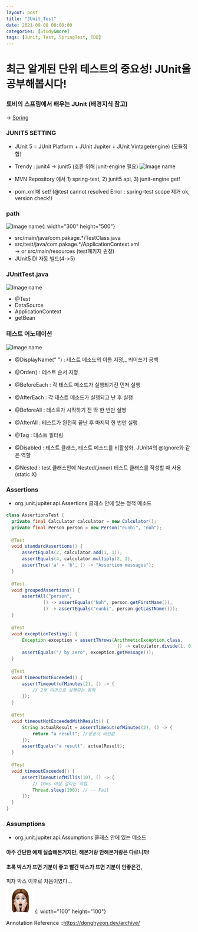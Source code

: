 ```yaml
---
layout: post
title: "JUnit_Test"
date: 2021-09-08 00:00:00
categories: [Study&more]
tags: [JUnit, Test, SpringTest, TDD]
---
```


# 최근 알게된 단위 테스트의 중요성! JUnit을 공부해봅시다!

### 토비의 스프링에서 배우는 JUnit (배경지식 참고)   
→  [Spring](https://eunbinoh.github.io/spring%20&%20java/2021/09/07/Spring-study2.html)   
   
### JUNIT5 SETTING
  - JUnit 5 = JUnit Platform + JUnit Jupiter + JUnit Vintage(engine) (모듈집합)
  - Trendy : junit4 -> junit5 (호환 위해 junit-engine 필요)
  ![Image name](https://eunbinoh.github.io//images/junit3.png)        

  - MVN Repository 에서 1) spring-test, 2) junit5 api, 3) junit-engine get!
  - pom.xml에 set! (@test cannot resolved Error : spring-test scope 제거 ok, version check!)

### path
  ![Image name](https://eunbinoh.github.io//images/junit4.png){: width="300" height="500"}    
  - src/main/java/com.pakage.*/TestClass.java
  - src/test/java/com.pakage.*/ApplicationContext.xml   
     -> or src/main/resources (test패키지 권장)     
  - JUnit5 DI 자동 빌드(4->5)
   

### JUnitTest.java
  ![Image name](https://eunbinoh.github.io//images/junit1.png)     
  - @Test
  - DataSource
  - ApplicationContext
  - getBean
     

### 테스트 어노테이션
  ![Image name](https://eunbinoh.github.io//images/junit2.png)     
  - @DisplayName(" ") : 테스트 메소드의 이름 지정,_ 띄어쓰기 공백

  - @Order() : 테스트 순서 지정

  - @BeforeEach : 각 테스트 메소드가 실행되기전 먼저 실행

  - @AfterEach : 각 테스트 메소드가 실행되고 난 후 실행

  - @BeforeAll : 테스트가 시작하기 전 딱 한 번만 실행

  - @AfterAll : 테스트가 완전히 끝난 후 마지막 한 번만 실행

  - @Tag : 테스트 필터링

  - @Disabled : 테스트 클래스, 테스트 메소드를 비활성화. JUnit4의 @Ignore와 같은 역할

  - @Nested : test 클래스안에 Nested(,inner) 테스트 클래스를 작성할 때 사용 (static X)
   
 ### Assertions
   - org.junit.jupiter.api.Assertions 클래스 안에 있는 정적 메소드
  ```java
  class AssertionsTest {
    private final Calculator calculator = new Calculator();
    private final Person person = new Person("eunbi", "noh");

    @Test
    void standardAssertions() {
        assertEquals(2, calculator.add(1, 1));
        assertEquals(4, calculator.multiply(2, 2),
        assertTrue('a' < 'b', () -> "Assertion messages");
    }

    @Test
    void groupedAssertions() {
        assertAll("person",
                () -> assertEquals("Noh", person.getFirstName()),
                () -> assertEquals("eunbi", person.getLastName()));
    }

    @Test
    void exceptionTesting() {
        Exception exception = assertThrows(ArithmeticException.class, 
                                            () -> calculator.divide(1, 0));
        assertEquals("/ by zero", exception.getMessage());
    }

    @Test
    void timeoutNotExceeded() {
        assertTimeout(ofMinutes(2), () -> {
            // 2분 미만으로 실행되는 동작
        });
    }

    @Test
    void timeoutNotExceededWithResult() {
        String actualResult = assertTimeout(ofMinutes(2), () -> {
            return "a result"; //성공시 리턴값
        });
        assertEquals("a result", actualResult);
    }

    @Test
    void timeoutExceeded() {
        assertTimeout(ofMillis(10), () -> {
            // 10ms 이상 걸리는 작업
            Thread.sleep(100); // -- Fail
        });
    }
}   
```   
   

 ### Assumptions
  - org.junit.jupiter.api.Assumptions 클래스 안에 있는 메소드


         
   
   
#### 아주 간단한 예제 실습해본거지만, 해본거랑 안해본거랑은 다르니까!
#### 초록 박스가 뜨면 기분이 좋고 빨간 박스가 뜨면 기분이 안좋은건,
피자 박스 이후로 처음이였다...   
![wowS](/images\wowS.png){: width="100" height="100"}
      
   

Annotation Reference ::https://donghyeon.dev/archive/